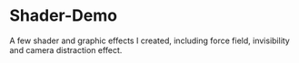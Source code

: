 # Shader-Demo
A few shader and graphic effects I created, including force field, invisibility and camera distraction effect.
